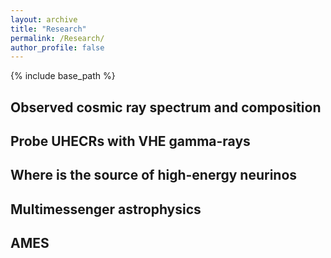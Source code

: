 ```yaml
---
layout: archive
title: "Research"
permalink: /Research/
author_profile: false
---
```


{% include base_path %}

## Observed cosmic ray spectrum and composition

## Probe UHECRs with VHE gamma-rays 

## Where is the source of high-energy neurinos

## Multimessenger astrophysics

## AMES

